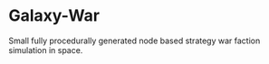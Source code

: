 # Galaxy-War
Small fully procedurally generated node based strategy war faction simulation in space. 
